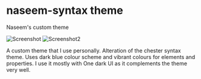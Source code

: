 # naseem-syntax theme

Naseem's custom theme

![Screenshot](http://i.imgur.com/JE72Io1.png)
![Screenshot2](http://i.imgur.com/Z6dP9ZS.png)

A custom theme that I use personally. Alteration of the chester syntax theme. Uses dark blue colour scheme and vibrant colours for elements and properties. I use it mostly with One dark UI as it complements the theme very well.
